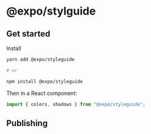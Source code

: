 # @expo/stylguide

## Get started

Install

```bash
yarn add @expo/styleguide

# or

npm install @expo/styleguide
```

Then in a React component:

```js
import { colors, shadows } from "@expo/styleguide";
```

## Publishing
